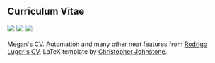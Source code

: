 <p align="center">
  <h2>Curriculum Vitae</h2>
  <a href="https://github.com/megbedell/cv/raw/master-pdf/cv.pdf"><img src="https://img.shields.io/badge/cv-full-blue.svg"/></a>
  <a href="https://github.com/megbedell/cv/raw/master-pdf/cv_onepage.pdf"><img src="https://img.shields.io/badge/cv-tiny-orange.svg"/></a>
  <a href="https://travis-ci.org/megbedell/cv"><img src="https://travis-ci.org/megbedell/cv.svg?branch=master"/></a>
  <br><br>
  Megan's CV. Automation and many other neat features from <a href="https://github.com/rodluger/CV">Rodrigo Luger's CV</a>. LaTeX template by <a href="https://www.overleaf.com/latex/templates/clean-cv-template/qqwnkbrspbtr">Christopher Johnstone</a>.
</p>
